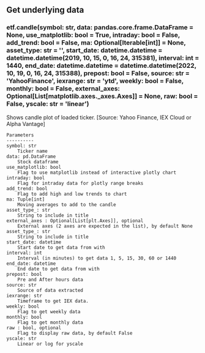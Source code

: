 ## Get underlying data 
### etf.candle(symbol: str, data: pandas.core.frame.DataFrame = None, use_matplotlib: bool = True, intraday: bool = False, add_trend: bool = False, ma: Optional[Iterable[int]] = None, asset_type: str = '', start_date: datetime.datetime = datetime.datetime(2019, 10, 15, 0, 16, 24, 315381), interval: int = 1440, end_date: datetime.datetime = datetime.datetime(2022, 10, 19, 0, 16, 24, 315388), prepost: bool = False, source: str = 'YahooFinance', iexrange: str = 'ytd', weekly: bool = False, monthly: bool = False, external_axes: Optional[List[matplotlib.axes._axes.Axes]] = None, raw: bool = False, yscale: str = 'linear')

Shows candle plot of loaded ticker. [Source: Yahoo Finance, IEX Cloud or Alpha Vantage]

    Parameters
    ----------
    symbol: str
        Ticker name
    data: pd.DataFrame
        Stock dataframe
    use_matplotlib: bool
        Flag to use matplotlib instead of interactive plotly chart
    intraday: bool
        Flag for intraday data for plotly range breaks
    add_trend: bool
        Flag to add high and low trends to chart
    ma: Tuple[int]
        Moving averages to add to the candle
    asset_type_: str
        String to include in title
    external_axes : Optional[List[plt.Axes]], optional
        External axes (2 axes are expected in the list), by default None
    asset_type_: str
        String to include in title
    start_date: datetime
        Start date to get data from with
    interval: int
        Interval (in minutes) to get data 1, 5, 15, 30, 60 or 1440
    end_date: datetime
        End date to get data from with
    prepost: bool
        Pre and After hours data
    source: str
        Source of data extracted
    iexrange: str
        Timeframe to get IEX data.
    weekly: bool
        Flag to get weekly data
    monthly: bool
        Flag to get monthly data
    raw : bool, optional
        Flag to display raw data, by default False
    yscale: str
        Linear or log for yscale
